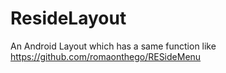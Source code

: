 ResideLayout
============

An Android Layout which has a same function like https://github.com/romaonthego/RESideMenu

